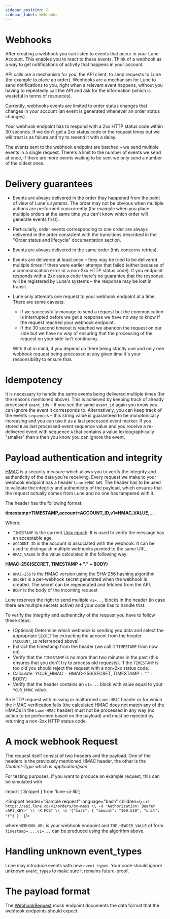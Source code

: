 ```yaml
---
sidebar_position: 8
sidebar_label: Webhooks
---
```


# Webhooks

After creating a webhook you can listen to events that occur in your Lune Account. This enables you to react to these events. Think of a webhook as a way to get notifications of activity that happens in your account.

API calls are a mechanism for *you*, the API client, to send requests to Lune (for example to place an
order). Webhooks are a mechanism for Lune to send notifications to you, right when a relevant event happens,
without you having to repeatedly call the API and ask for the information (which is wasteful in terms
of resources).

Currently, webhooks events are limited to order status changes that changes in your account (an event is generated whenever an order status changes).

Your webhook endpoint has to respond with a 2xx HTTP status code within 30 seconds. If we don't get a 2xx status code or the request times out we will treat is as failure and try to resend it with a delay.

The events sent to the webhook endpoint are batched – we send multiple events in a single request.
There's a limit to the number of events we send at once, if there are more events waiting to be sent
we only send a number of the oldest ones.

# Delivery guarantees

* Events are always delivered in the order they happened from the point of view of Lune's systems.
  The order may not be obvious when multiple actions are performed concurrently (for example when
  you place multiple orders at the same time you can't know which order will generate events first).
* Particularly, order events corresponding to one order are always delivered in the order
  consistent with the transitions described in the "Order status and lifecycle" documentation section.
* Events are always delivered in the same order (this concerns retries).
* Events are delivered at least once – they may be tried to be delivered multiple times
  if there were earlier attemps that failed (either because of a communication error or a non-2xx HTTP
  status code). If you endpoint responds with a 2xx status code there's no guarantee that the response
  will be registered by Lune's systems – the response may be lost in transit.
* Lune only attempts one request to your webhook endpoint at a time. There are some caveats:

  * If we successfully manage to send a request but the communication is interrupted before we get
    a response we have no way to know if the request reached your webhook endpoint.
  * If the 30 second timeout is reached we abandon the request on our side but we have no way
    of ensuring that the processing of the request on your side isn't continuing.

  With that in mind, if you depend on there being strictly one and only one webhook request being
  processed at any given time it's your responsibility to ensure that.

# Idempotency
It is necessary to handle the same events being delivered multiple times (for the reasons mentioned
above). This is achieved by keeping track of already processed `event_id`s – if you see the same
`event_id` again you know you can ignore the event it corresponds to. Alternatively, you can keep
track of the events `sequence`s – this string value is guaranteed to be monotonically increasing and
you can use it as a last processed event marker. If you stored `B` as last processed event sequence
value and you receive a re-delivered event with sequence `A` that contains a value lexicographically
"smaller" than `B` then you know you can ignore the event.

# Payload authentication and integrity
[HMAC](https://en.wikipedia.org/wiki/HMAC) is a security measure which allows you to verify the
integrity and authenticity of the data you’re receiving. Every request we make to your webhook
endpoint has a header `Lune-HMAC` set. The header has to be used to validate the integrity and
authenticity of the payload, which ensures that the request actually comes from Lune and no one has
tampered with it.

The header has the following format:

**timestamp=TIMESTAMP,account=ACCOUNT_ID,v1=HMAC_VALUE,...**

Where:
* `TIMESTAMP` is the current [Unix epoch](https://en.wikipedia.org/wiki/Unix_time). It is used to
verify the message has an acceptable age.
* `ACCOUNT_ID` is the account id associated with the webhook. It can be used to distinguish multiple
webhooks pointed to the same URL.
* `HMAC_VALUE` is the value calculated in the following way:

**HMAC-256(SECRET, TIMESTAMP + "." + BODY)**

* `HMAC-256` is the HMAC version using the SHA-256 hashing algorithm
* `SECRET` is a per-webhook secret generated when the webhook is created. The secret can be
  regenerated and fetched from the API.
* `BODY` is the body of the incoming request

Lune reserves the right to send multiple `v1=...` blocks in the header (in case there are multiple
secrets active) and your code has to handle that.

To verify the integrity and authenticity of the request you have to follow these steps\:
* (Optional) Determine which webhook is sending you data and select the appropriate `SECRET` by
extracting the account from the header (`ACCOUNT_ID` referrenced above)
* Extract the timestamp from the header (we call it `TIMESTAMP` from now on)
* Verify that the `TIMESTAMP` is no more than two minutes in the past (this ensures that you don't
  try to process old requests). If the `TIMESTAMP` is too old you should reject the request with
  a non-2xx status code.
* Calculate `YOUR_HMAC = HMAC-256(SECRET, TIMESTAMP + "." + BODY)
* Verify that the header contains an `v1=...` block with value equal to your `YOUR_HMAC` value.

An HTTP request with missing or malformed `Lune-HMAC` header or for which the HMAC verification
fails (the calculated HMAC does not match any of the HMACs in the `Lune-HMAC` header) must not be
processed in any way (no action to be performed based on the payload) and must be rejected by
returning a non-2xx HTTP status code.

# A mock webhook Request
The request itself consist of two headers and the payload. One of the headers is the previously mentioned HMAC header, the other is the *Content-Type* which is *application/json*.

For testing purposes, if you want to produce an example request, this can be simulated with

import { Snippet } from 'lune-ui-lib';

<Snippet header="Sample request" language="bash" children={`curl https://api.lune.co/v1/orders/by-mass \\
  -H 'Authorization: Bearer <API_KEY>' \\
  -X POST \\
  -d '{"mass": { "amount": "100.510", "unit": "t"} }'
`}/>

where `WEBHOOK_URL` is your webhook endpoint and `THE_HEADER_VALUE` of form `timestamp=...,v1=...`
can be produced using the algorithm above.

# Handling unknown event_types
Lune may introduce events with new `event_type`s. Your code should ignore unknown `event_type`s
to make sure it remains future-proof.

# The payload format
The <a href="../core-resources/webhook-request">WebhookRequest</a> mock endpoint documents the data format that the webhook endpoints should expect.
